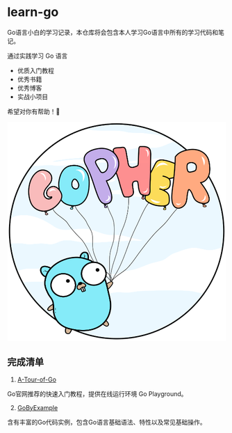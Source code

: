# learn-go

Go语言小白的学习记录，本仓库将会包含本人学习Go语言中所有的学习代码和笔记。

通过实践学习 Go 语言

* 优质入门教程
* 优秀书籍
* 优秀博客
* 实战小项目

希望对你有帮助！🤝

![](https://github.com/yuancf1024/learn-go/blob/master/gopher-balloons.png)

## 完成清单

1. [A-Tour-of-Go ](https://github.com/yuancf1024/learn-go/tree/master/A-Tour-of-Go)

Go官网推荐的快速入门教程，提供在线运行环境 Go Playground。

2. [GoByExample](https://github.com/yuancf1024/learn-go/tree/master/GoByExample)

含有丰富的Go代码实例，包含Go语言基础语法、特性以及常见基础操作。

